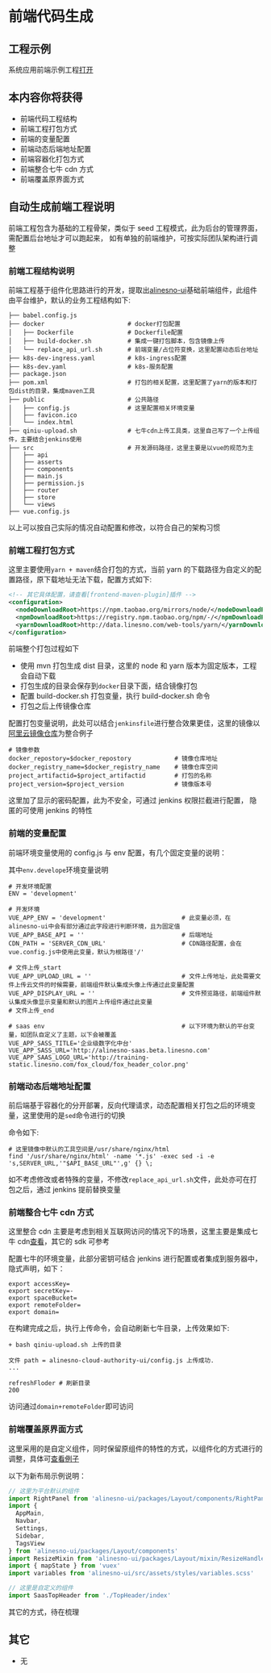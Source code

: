 # 前端代码生成

## 工程示例

系统应用前端示例工程[打开](https://gitee.com/alinesno-cloud/alinesno-demo-gateway-open/tree/master/demo-manager-ui)

## 本内容你将获得

- 前端代码工程结构
- 前端工程打包方式
- 前端的变量配置
- 前端动态后端地址配置
- 前端容器化打包方式
- 前端整合七牛 cdn 方式
- 前端覆盖原界面方式

## 自动生成前端工程说明

前端工程包含为基础的工程骨架，类似于 seed 工程模式，此为后台的管理界面，需配置后台地址才可以跑起来，
如有单独的前端维护，可按实际团队架构进行调整

### 前端工程结构说明

前端工程基于组件化思路进行的开发，提取出[alinesno-ui](https://gitee.com/alinesno-cloud/alinesno-cloud-front)基础前端组件，此组件由平台维护，默认的业务工程结构如下:

```shell
├── babel.config.js
├── docker                       # docker打包配置
│   ├── Dockerfile               # Dockerfile配置
│   ├── build-docker.sh          # 集成一键打包脚本，包含镜像上传
│   └── replace_api_url.sh       # 前端变量/占位符变换，这里配置动态后台地址
├── k8s-dev-ingress.yaml         # k8s-ingress配置
├── k8s-dev.yaml                 # k8s-服务配置
├── package.json
├── pom.xml                      # 打包的相关配置，这里配置了yarn的版本和打包dist的目录，集成maven工具
├── public                       # 公共路径
│   ├── config.js                # 这里配置相关环境变量
│   ├── favicon.ico
│   └── index.html
├── qiniu-upload.sh              # 七牛cdn上传工具类，这里自己写了一个上传组件，主要结合jenkins使用
├── src                          # 开发源码路径，这里主要是以vue的规范为主
│   ├── api
│   ├── asserts
│   ├── components
│   ├── main.js
│   ├── permission.js
│   ├── router
│   ├── store
│   └── views
├── vue.config.js
```

以上可以按自己实际的情况自动配置和修改，以符合自己的架构习惯

### 前端工程打包方式

这里主要使用`yarn + maven`结合打包的方式，当前 yarn 的下载路径为自定义的配置路径，原下载地址无法下载，配置方式如下:

```xml
<!-- 其它具体配置，请查看[frontend-maven-plugin]插件 -->
<configuration>
  <nodeDownloadRoot>https://npm.taobao.org/mirrors/node/</nodeDownloadRoot>
  <npmDownloadRoot>https://registry.npm.taobao.org/npm/-/</npmDownloadRoot>
  <yarnDownloadRoot>http://data.linesno.com/web-tools/yarn/</yarnDownloadRoot>
</configuration>
```

前端整个打包过程如下

- 使用 mvn 打包生成 dist 目录，这里的 node 和 yarn 版本为固定版本，工程会自动下载
- 打包生成的目录会保存到`docker`目录下面，结合镜像打包
- 配置 build-docker.sh 打包变量，执行 build-docker.sh 命令
- 打包之后上传镜像仓库

配置打包变量说明，此处可以结合`jenkinsfile`进行整合效果更佳，这里的镜像以[阿里云镜像仓库](https://cr.console.aliyun.com)为整合例子

```shell
# 镜像参数
docker_repostory=$docker_repostory            # 镜像仓库地址
docker_registry_name=$docker_registry_name    # 镜像仓库空间
project_artifactid=$project_artifactid        # 打包的名称
project_version=$project_version              # 镜像版本号
```

这里加了显示的密码配置，此为不安全，可通过 jenkins 权限拦截进行配置，
隐匿的可使用 jenkins 的特性

### 前端的变量配置

前端环境变量使用的 config.js 与 env 配置，有几个固定变量的说明：

其中`env.develope`环境变量说明

```shell
# 开发环境配置
ENV = 'development'

# 开发环境
VUE_APP_ENV = 'development'                     # 此变量必须，在alinesno-ui中会有部分通过此字段进行判断环境，且为固定值
VUE_APP_BASE_API = ''                           # 后端地址
CDN_PATH = 'SERVER_CDN_URL'                     # CDN路径配置，会在vue.config.js中使用此变量，默认为根路径'/'

# 文件上传_start
VUE_APP_UPLOAD_URL = ''                         # 文件上传地址，此处需要文件上传云文件的时候需要，前端组件默认集成头像上传通过此变量配置
VUE_APP_DISPLAY_URL = ''                        # 文件预览路径，前端组件默认集成头像显示变量和默认的图片上传组件通过此变量
# 文件上传_end

# saas env                                      # 以下环境为默认的平台变量，如团队自定义了主题，以下会被覆盖
VUE_APP_SASS_TITLE='企业级数字化中台'
VUE_APP_SASS_URL='http://alinesno-saas.beta.linesno.com'
VUE_APP_SAAS_LOGO_URL='http://training-static.linesno.com/fox_cloud/fox_header_color.png'
```

### 前端动态后端地址配置

前后端基于容器化的分开部署，反向代理请求，动态配置相关打包之后的环境变量，这里使用的是`sed`命令进行的切换

命令如下:

```shell
# 这里镜像中默认的工具空间是/usr/share/nginx/html
find '/usr/share/nginx/html' -name '*.js' -exec sed -i -e 's,SERVER_URL,'"$API_BASE_URL"',g' {} \;
```

如不考虑修改或者特殊的变量，不修改`replace_api_url.sh`文件，此处亦可在打包之后，通过 jenkins 提前替换变量

### 前端整合七牛 cdn 方式

这里整合 cdn 主要是考虑到相关互联网访问的情况下的场景，这里主要是集成七牛 cdn[查看](https://gitee.com/landonniao/alinenso-tools-qiniu-upload)，其它的 sdk 可参考

配置七牛的环境变量，此部分密钥可结合 jenkins 进行配置或者集成到服务器中，隐式声明，如下：

```shell
export accessKey=
export secretKey=-
export spaceBucket=
export remoteFolder=
export domain=
```

在构建完成之后，执行上传命令，会自动刷新七牛目录，上传效果如下:

```shell
+ bash qiniu-upload.sh 上传的目录

文件 path = alinesno-cloud-authority-ui/config.js 上传成功.
...

refreshFloder # 刷新目录
200
```

访问通过`domain+remoteFolder`即可访问

### 前端覆盖原界面方式

这里采用的是自定义组件，同时保留原组件的特性的方式，以组件化的方式进行的调整，具体可[查看例子](https://gitee.com/alinesno-cloud/alinesno-demo-gateway-open/blob/master/demo-manager-ui/src/components/Layout/SaaSLayout.vue)

以下为新布局示例说明：

```javascript
// 这里为平台默认的组件
import RightPanel from 'alinesno-ui/packages/Layout/components/RightPanel'
import {
  AppMain,
  Navbar,
  Settings,
  Sidebar,
  TagsView
} from 'alinesno-ui/packages/Layout/components'
import ResizeMixin from 'alinesno-ui/packages/Layout/mixin/ResizeHandler'
import { mapState } from 'vuex'
import variables from 'alinesno-ui/src/assets/styles/variables.scss'

// 这里是自定义的组件
import SaasTopHeader from './TopHeader/index'
```

其它的方式，待在梳理

## 其它

- 无

